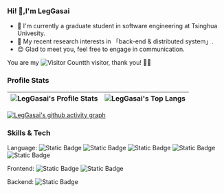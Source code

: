 ### Hi! :wave:,I'm LegGasai 
- :city_sunrise: I'm currently a graduate student in software engineering at Tsinghua Univesity.
- :rainbow: My recent research interests in 「back-end & distributed system」.
- :blush: Glad to meet you, feel free to engage in communication.
  
You are my ![Visitor Count](https://profile-counter.glitch.me/LegGasai/count.svg)th visitor, thank you! :leaves::fallen_leaf:

### Profile Stats

| <img align="center" src="https://github-readme-stats.vercel.app/api?username=LegGasai&show_icons=true&theme=catppuccin_latte&hide_border=true&bg_color=ffffff" alt="LegGasai's Profile Stats" /> | <img align="center" src="https://github-readme-stats.vercel.app/api/top-langs/?username=LegGasai&layout=compact&theme=catppuccin_latte&hide_border=true&langs_count=6&bg_color=ffffff" alt="LegGasai's Top Langs" /> |
| ------------- | ------------- |



[![LegGasai's github activity graph](https://github-readme-activity-graph.vercel.app/graph?username=LegGasai&theme=tokyo-night&bg_color=ffffff)](https://github.com/ashutosh00710/github-readme-activity-graph)

### Skills & Tech

Language:
<img alt="Static Badge" src="https://img.shields.io/badge/Java-A13C43?style=flat&logo=coffeescript">
<img alt="Static Badge" src="https://img.shields.io/badge/Python-808080?style=flat&logo=python">
<img alt="Static Badge" src="https://img.shields.io/badge/C%23-690183?style=flat&logo=csharp">
<img alt="Static Badge" src="https://img.shields.io/badge/Go-007D9C?style=flat&logo=go">
<img alt="Static Badge" src="https://img.shields.io/badge/JS-9B658A?style=flat&logo=javascript">

Frontend:
<img alt="Static Badge" src="https://img.shields.io/badge/Vue.js-579FD4?style=flat&logo=vuedotjs">
<img alt="Static Badge" src="https://img.shields.io/badge/ElementUI-409FFF?style=flat&logo=elementor">

Backend:
<img alt="Static Badge" src="https://img.shields.io/badge/SprintBoot-6DB43C?style=flat&logo=springboot&labelColor=ffffff">

